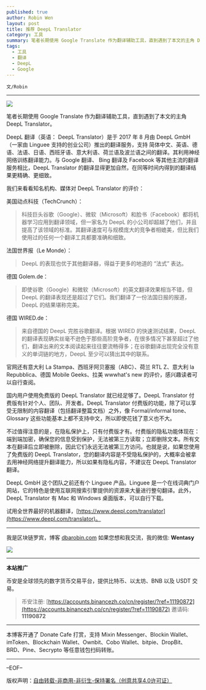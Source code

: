 ```yaml
---
published: true
author: Robin Wen
layout: post
title: 推荐 DeepL Translator
category: 工具
summary: 笔者长期使用 Google Translate 作为翻译辅助工具，直到遇到了本文的主角 DeepL Translator。DeepL 翻译（英语： DeepL Translator）是于 2017 年 8 月由 DeepL GmbH（一家由 Linguee 支持的创业公司）推出的翻译服务，支持 简体中文、英语、德语、法语、日语、西班牙语、意大利语、荷兰语及波兰语之间的翻译。其利用神经网络训练翻译能力。与 Google 翻译、 Bing 翻译及 Facebook 等其他主流的翻译服务相比，DeepL Translator 的翻译显得更加自然，在同等时间内得到的翻译结果更精确、更细致。DeepL GmbH 这个团队之前还有个 Linguee 产品。Linguee 是一个在线词典门户网站，它的特色是使用互联网搜索引擎提供的资源来大量进行整句翻译。此外，DeepL Translator 有 Mac 和 Windows 桌面版本，可以自行下载。
tags:
  - 工具
  - 翻译
  - DeepL
  - Google
---
```


`文/Robin`

***

![](https://cdn.dbarobin.com/hlb70bl.png)

笔者长期使用 Google Translate 作为翻译辅助工具，直到遇到了本文的主角 DeepL Translator。

DeepL 翻译（英语： DeepL Translator）是于 2017 年 8 月由 DeepL GmbH（一家由 Linguee 支持的创业公司）推出的翻译服务，支持 简体中文、英语、德语、法语、日语、西班牙语、意大利语、荷兰语及波兰语之间的翻译。其利用神经网络训练翻译能力。与 Google 翻译、 Bing 翻译及 Facebook 等其他主流的翻译服务相比，DeepL Translator 的翻译显得更加自然，在同等时间内得到的翻译结果更精确、更细致。

我们来看看知名机构、媒体对 DeepL Translator 的评价：

美国动点科技（TechCrunch）：

> 科技巨头谷歌（Google）、微软（Microsoft）和脸书（Facebook）都将机器学习应用到翻译领域，但一家名为 DeepL 的小公司却超越了他们，并且提高了该领域的标准。其翻译速度可与规模庞大的竞争者相媲美，但比我们使用过的任何一个翻译工具都要准确和细致。

法国世界报（Le Monde）：

> DeepL 的表现也优于其他翻译器，得益于更多的地道的 “法式” 表达。

德国 Golem.de：

> 即使谷歌（Google）和微软（Microsoft）的英文翻译效果相当不错，但 DeepL 的翻译表现还是超过了它们。我们翻译了一份法国日报的报道，DeepL 的结果堪称完美。

德国 WIRED.de：

> 来自德国的 DeepL 完胜谷歌翻译。根据 WIRED 的快速测试结果，DeepL 的翻译表现确实丝毫不逊色于那些高阶竞争者，在很多情况下甚至超过了他们，翻译出来的文本阅读起来往往要流畅得多；在谷歌翻译出现完全没有意义的单词链的地方，DeepL 至少可以猜出其中的联系。

官网还有意大利 La Stampa、西班牙阿贝塞报（ABC）、荷兰 RTL Z、意大利 la Repubblica、德国 Mobile Geeks、拉美 wwwhat's new 的评价，感兴趣读者可以自行查阅。

国内用户使用免费版的 DeepL Translator 就已经足够了。DeepL Translator 付费版有针对个人、团队、开发者。DeepL Translator 付费版的功能，除了可以享受无限制的内容翻译（包括翻译整篇文档）之外，像 Formal/informal tone、Glossary 这些功能基本上都不支持中文，所以即使花钱了意义也不大。

不过值得注意的是，在隐私保护上，只有付费版才有。付费版的隐私功能体现在：端到端加密，确保您的信息受到保护，无法被第三方读取；立即删除文本。所有文本在翻译后立即被删除，因此它们永远无法被第三方访问。也就是说，如果您使用了免费版的 DeepL Translator，您的翻译内容是不受隐私保护的，大概率会被拿去用神经网络提升翻译能力，所以如果有隐私内容，不建议在 DeepL Translator 翻译。

DeepL GmbH 这个团队之前还有个 Linguee 产品。Linguee 是一个在线词典门户网站，它的特色是使用互联网搜索引擎提供的资源来大量进行整句翻译。此外，DeepL Translator 有 Mac 和 Windows 桌面版本，可以自行下载。

试用全世界最好的机器翻译，[https://www.deepl.com/translator](https://www.deepl.com/translator)。

***

我是区块链罗宾，博客 [dbarobin.com](https://dbarobin.com/)
如果您想和我交流，我的微信: **Wentasy**

![](https://cdn.dbarobin.com/v4yywe2.png)

***

**本站推广**

币安是全球领先的数字货币交易平台，提供比特币、以太坊、BNB 以及 USDT 交易。

> 币安注册: [https://accounts.binancezh.co/cn/register/?ref=11190872](https://accounts.binancezh.co/cn/register/?ref=11190872)
> 邀请码: **11190872**

***

本博客开通了 Donate Cafe 打赏，支持 Mixin Messenger、Blockin Wallet、imToken、Blockchain Wallet、Ownbit、Cobo Wallet、bitpie、DropBit、BRD、Pine、Secrypto 等任意钱包扫码转账。

<center>
    <div class="--donate-button"
         data-button-id="f8b9df0d-af9a-460d-8258-d3f435445075"
    ></div>
</center>

***

–EOF–

版权声明：[自由转载-非商用-非衍生-保持署名（创意共享4.0许可证）](http://creativecommons.org/licenses/by-nc-nd/4.0/deed.zh)